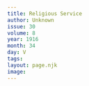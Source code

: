 ```yaml
---
title: Religious Service
author: Unknown
issue: 30
volume: 8
year: 1916
month: 34
day: V
tags:
layout: page.njk
image:
---
```



